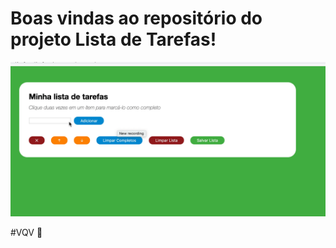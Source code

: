 # Boas vindas ao repositório do projeto Lista de Tarefas!

![exemplo de uma todo list](./todo-list-example.gif)

#VQV 🚀
